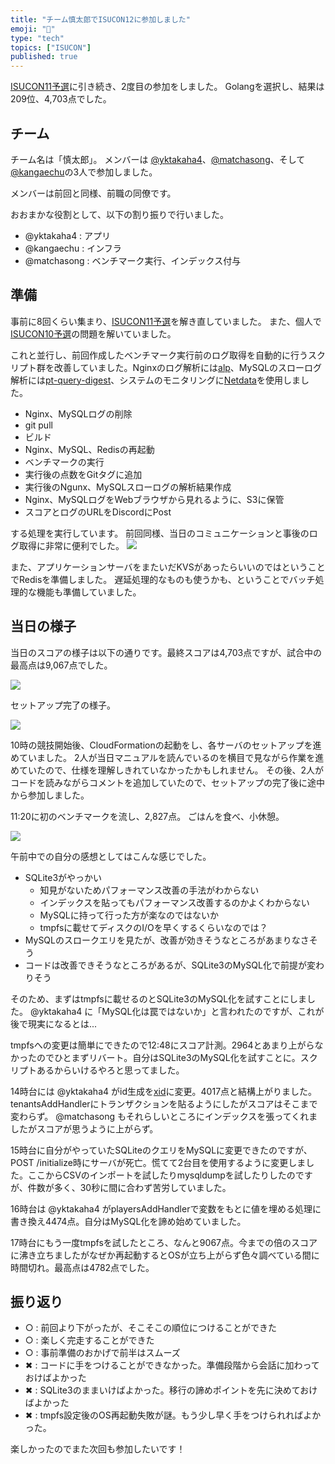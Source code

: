 ```yaml
---
title: "チーム慎太郎でISUCON12に参加しました"
emoji: "💺"
type: "tech"
topics: ["ISUCON"]
published: true
---
```


[ISUCON11予選](https://zenn.dev/articles/kangaechu-isucon11-qualify)に引き続き、2度目の参加をしました。
Golangを選択し、結果は209位、4,703点でした。


## チーム

チーム名は「慎太郎」。
メンバーは [@yktakaha4](https://github.com/yktakaha4)、[@matchasong](https://github.com/matchasong)、そして[@kangaechu](https://github.com/kangaechu)の3人で参加しました。

メンバーは前回と同様、前職の同僚です。

おおまかな役割として、以下の割り振りで行いました。

- @yktakaha4 : アプリ
- @kangaechu : インフラ
- @matchasong : ベンチマーク実行、インデックス付与

## 準備

事前に8回くらい集まり、[ISUCON11予選](https://github.com/isucon/isucon11-qualify)を解き直していました。
また、個人で[ISUCON10予選](https://github.com/isucon/isucon10-qualify)の問題を解いていました。

これと並行し、前回作成したベンチマーク実行前のログ取得を自動的に行うスクリプト群を改善していました。Nginxのログ解析には[alp](https://github.com/tkuchiki/alp)、MySQLのスローログ解析には[pt-query-digest](https://www.percona.com/doc/percona-toolkit/LATEST/pt-query-digest.html)、システムのモニタリングに[Netdata](https://www.netdata.cloud/)を使用しました。

- Nginx、MySQLログの削除
- git pull
- ビルド
- Nginx、MySQL、Redisの再起動
- ベンチマークの実行
- 実行後の点数をGitタグに追加
- 実行後のNgunx、MySQLスローログの解析結果作成
- Nginx、MySQLログをWebブラウザから見れるように、S3に保管
- スコアとログのURLをDiscordにPost

する処理を実行しています。
前回同様、当日のコミュニケーションと事後のログ取得に非常に便利でした。
![](https://storage.googleapis.com/zenn-user-upload/3c3054b4bd57-20220724.png)

また、アプリケーションサーバをまたいだKVSがあったらいいのではということでRedisを準備しました。
遅延処理的なものも使うかも、ということでバッチ処理的な機能も準備していました。

## 当日の様子

当日のスコアの様子は以下の通りです。最終スコアは4,703点ですが、試合中の最高点は9,067点でした。

![](https://storage.googleapis.com/zenn-user-upload/ffb00caf42d4-20220724.png)


セットアップ完了の様子。

![](https://storage.googleapis.com/zenn-user-upload/9e88b8e93e6f-20220727.jpg)

10時の競技開始後、CloudFormationの起動をし、各サーバのセットアップを進めていました。
2人が当日マニュアルを読んでいるのを横目で見ながら作業を進めていたので、仕様を理解しきれていなかったかもしれません。
その後、2人がコードを読みながらコメントを追加していたので、セットアップの完了後に途中から参加しました。

11:20に初のベンチマークを流し、2,827点。
ごはんを食べ、小休憩。

![](https://storage.googleapis.com/zenn-user-upload/f9fa052e9fc3-20220727.jpg)

午前中での自分の感想としてはこんな感じでした。

- SQLite3がやっかい
  - 知見がないためパフォーマンス改善の手法がわからない
  - インデックスを貼ってもパフォーマンス改善するのかよくわからない
  - MySQLに持って行った方が楽なのではないか
  - tmpfsに載せてディスクのI/Oを早くするくらいなのでは？
- MySQLのスロークエリを見たが、改善が効きそうなところがあまりなさそう
- コードは改善できそうなところがあるが、SQLite3のMySQL化で前提が変わりそう

そのため、まずはtmpfsに載せるのとSQLite3のMySQL化を試すことにしました。
@yktakaha4 に「MySQL化は罠ではないか」と言われたのですが、これが後で現実になるとは...

tmpfsへの変更は簡単にできたので12:48にスコア計測。2964とあまり上がらなかったのでひとまずリバート。自分はSQLite3のMySQL化を試すことに。スクリプトあるからいけるやろと思ってました。

14時台には @yktakaha4 がid生成を[xid](https://github.com/rs/xid)に変更。4017点と結構上がりました。tenantsAddHandlerにトランザクションを貼るようにしたがスコアはそこまで変わらず。 @matchasong もそれらしいところにインデックスを張ってくれましたがスコアが思うように上がらず。

15時台に自分がやっていたSQLiteのクエリをMySQLに変更できたのですが、POST /initialize時にサーバが死亡。慌てて2台目を使用するように変更しました。ここからCSVのインポートを試したりmysqldumpを試したりしたのですが、件数が多く、30秒に間に合わず苦労していました。

16時台は @yktakaha4 がplayersAddHandlerで変数をもとに値を埋める処理に書き換え4474点。自分はMySQL化を諦め始めていました。

17時台にもう一度tmpfsを試したところ、なんと9067点。今までの倍のスコアに沸き立ちましたがなぜか再起動するとOSが立ち上がらず色々調べている間に時間切れ。最高点は4782点でした。

## 振り返り

- ○ : 前回より下がったが、そこそこの順位につけることができた
- ○ : 楽しく完走することができた
- ○ : 事前準備のおかげで前半はスムーズ
- ✖︎ : コードに手をつけることができなかった。準備段階から会話に加わっておけばよかった
- ✖︎ : SQLite3のままいけばよかった。移行の諦めポイントを先に決めておけばよかった
- ✖︎ : tmpfs設定後のOS再起動失敗が謎。もう少し早く手をつけられればよかった。

楽しかったのでまた次回も参加したいです！

